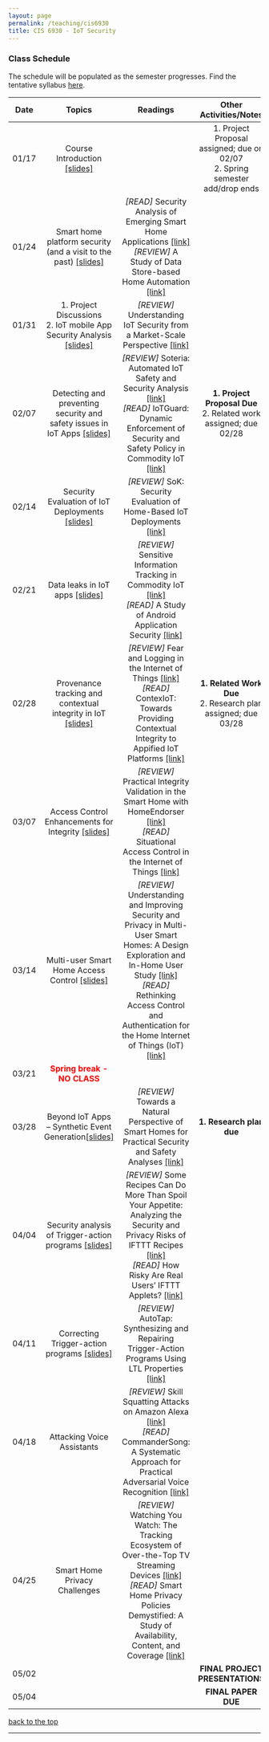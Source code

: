 ```yaml
---
layout: page
permalink: /teaching/cis6930
title: CIS 6930 - IoT Security
---
```


### Class Schedule

<p>The schedule will be populated as the semester progresses. Find the tentative syllabus <a href="/assets/cis6930/cis6930-syllabus.pdf">here</a>.</p>
<p></p>
<p></p>
<table class="table-schedule">
  <thead>
    <tr>
      <th style="text-align: center">Date</th>
      <th style="text-align: center">Topics</th>
      <th style="text-align: center">Readings</th>
      <th style="text-align: center">Other Activities/Notes</th>
    </tr>
  </thead>
  <tbody>
    <tr>
      <td style="text-align: center">01/17</td>
      <td style="text-align: center">Course Introduction <a href="/assets/cis6930/class_slides/lec01_intro_iotsec.pdf">[slides]</a></td>
      <td style="text-align: center"> </td>
      <td style="text-align: center"> 1. Project Proposal assigned; due on 02/07  <br /> 2.	Spring semester add/drop ends</td>
    </tr>
    <tr>
      <td style="text-align: center">01/24</td>
      <td style="text-align: center">Smart home platform security (and a visit to the past) <a href="/assets/cis6930/class_slides/lec02_intro-to-sec-and-crypto.pdf">[slides]</a></td>
      <td style="text-align: center"> <em>[READ]</em> Security Analysis of Emerging Smart Home Applications <a href="http://iotsecurity.eecs.umich.edu/img/Fernandes_SmartThingsSP16.pdf" target="_blank">[link]</a> <br/> <em>[REVIEW]</em> A Study of Data Store-based Home Automation <a href="https://kaushalkafle.com/assets/conference/kafle-codaspy19.pdf" target="_blank">[link] </a>
      </td>
      <td style="text-align: center"> </td>
    </tr>
    <tr>
      <td style="text-align: center">01/31</td>
      <td style="text-align: center">1. Project Discussions <br/> 2. IoT mobile App Security Analysis <a href="/assets/cis6930/class_slides/lec03_crypto_continued.pdf">[slides]</a> </td>
      <td style="text-align: center"> <em>[REVIEW]</em> Understanding IoT Security from a Market-Scale Perspective <a href="https://kaushalkafle.com/assets/conference/manandhar-ccs22.pdf" target="_blank">[link]</a>
      </td>
      <td style="text-align: center"> </td>
    </tr>
    <tr>
      <td style="text-align: center">02/07</td>
      <td style="text-align: center">Detecting and preventing security and safety issues in IoT Apps <a href="/assets/cis6930/class_slides/lec04_crypto_continued.pdf">[slides]</a> </td>
      <td style="text-align: center"> <em>[REVIEW]</em> Soteria: Automated IoT Safety and Security Analysis <a href="https://beerkay.github.io/papers/Berkay2018SoteriaUSENIXATC.pdf" target="_blank">[link]</a> <br/> <em>[READ]</em> IoTGuard: Dynamic Enforcement of Security and Safety Policy in Commodity IoT <a href="https://www.ndss-symposium.org/wp-content/uploads/2019/02/ndss2019_07A-1_Celik_paper.pdf" target="_blank">[link]</a>
      </td>
      <td style="text-align: center"> <strong>1. Project Proposal Due</strong> <br/> 2. Related work assigned; due 02/28</td>
    </tr>
    <tr>
      <td style="text-align: center">02/14</td>
      <td style="text-align: center">Security Evaluation of IoT Deployments <a href="/assets/cis6930/class_slides/lec05_ssl.pdf">[slides]</a> </td>
      <td style="text-align: center"> <em>[REVIEW]</em> SoK: Security Evaluation of Home-Based IoT Deployments <a href="https://astrolavos.gatech.edu/articles/sok_sp19.pdf" target="_blank">[link]</a>
      </td>
      <td style="text-align: center"></td>
    </tr>
    <tr>
      <td style="text-align: center">02/21</td>
      <td style="text-align: center">Data leaks in IoT apps <a href="/assets/cis6930/class_slides/lec06_access_control.pdf">[slides]</a></td>
      <td style="text-align: center"> <em>[REVIEW]</em> Sensitive Information Tracking in Commodity IoT <a href="https://www.usenix.org/system/files/conference/usenixsecurity18/sec18-celik.pdf" target="_blank">[link]</a> <br/> <em>[READ]</em> A Study of Android Application Security <a href="http://www.enck.org/pubs/enck-sec11.pdf" target="_blank">[link]</a>
      </td>
      <td style="text-align: center"></td>
    </tr>
    <tr>
      <td style="text-align: center">02/28</td>
      <td style="text-align: center">Provenance tracking and contextual integrity in IoT <a href="/assets/cis6930/class_slides/lec07_access_control.pdf">[slides]</a> </td>
      <td style="text-align: center"> <em>[REVIEW]</em> Fear and Logging in the Internet of Things <a href="http://seclab.illinois.edu/wp-content/uploads/2017/12/wang2018fear.pdf" target="_blank">[link]</a> <br/> <em>[READ]</em> ContexIoT: Towards Providing Contextual Integrity to Appified IoT Platforms <a href="https://iotsecurity.engin.umich.edu/wp-content/uploads/sites/396/2018/06/contexiot_ndss17.pdf" target="_blank">[link]</a>
      </td>
      <td style="text-align: center"><strong>1. Related Work Due</strong> <br/> 2. Research plan assigned; due 03/28</td>
    </tr>
    <tr>
      <td style="text-align: center">03/07</td>
      <td style="text-align: center">Access Control Enhancements for Integrity <a href="/assets/cis6930/class_slides/lec08_user_auth.pdf">[slides]</a></td>
      <td style="text-align: center"> <em>[REVIEW]</em> Practical Integrity Validation in the Smart Home with HomeEndorser <a href="https://kaushalkafle.com/assets/conference/kafle-wisec24.pdf" target="_blank">[link]</a> <br/> <em>[READ]</em> Situational Access Control in the Internet of Things <a href="https://cs.uwaterloo.ca/~yaafer/teaching/papers/shmat_ccs18.pdf" target="_blank">[link]</a>
      </td>
      <td style="text-align: center"></td>
    </tr>
    <tr>
      <td style="text-align: center">03/14</td>
      <td style="text-align: center">Multi-user Smart Home Access Control <a href="/assets/cis6930/class_slides/lec09_auth_protocols.pdf">[slides]</a></td>
      <td style="text-align: center"> <em>[REVIEW]</em> Understanding and Improving Security and Privacy in Multi-User Smart Homes: A Design Exploration and In-Home User Study <a href="https://www.usenix.org/system/files/sec19-zeng.pdf" target="_blank">[link]</a> <br/> <em>[READ]</em> Rethinking Access Control and Authentication for the Home Internet of Things (IoT) <a href="https://www.usenix.org/system/files/conference/usenixsecurity18/sec18-he.pdf" target="_blank">[link]</a>
      </td>
      <td style="text-align: center"></td>
    </tr>
    <tr>
      <td style="text-align: center">03/21</td>
      <td style="text-align: center; color: red"> <strong>Spring break - NO CLASS </strong></td>
      <td style="text-align: center"> 
      </td>
      <td style="text-align: center"></td>
    </tr>
    <tr>
      <td style="text-align: center">03/28</td>
      <td style="text-align: center">Beyond IoT Apps – Synthetic Event Generation<a href="/assets/cis6930/class_slides/lec10_auth_protocols.pdf">[slides]</a> </td>
      <td style="text-align: center"> <em>[REVIEW]</em> Towards a Natural Perspective of Smart Homes for Practical Security and Safety Analyses <a href="https://kaushalkafle.com/assets/conference/manandhar-oakland20.pdf" target="_blank">[link]</a>
      </td>
      <td style="text-align: center"><strong>1. Research plan due</strong></td>
    </tr>
    <tr>
      <td style="text-align: center">04/04</td>
      <td style="text-align: center">Security analysis of Trigger-action programs <a href="/assets/cis6930/class_slides/lec11_auth_protocols.pdf">[slides]</a> </td>
      <td style="text-align: center"> <em>[REVIEW]</em> Some Recipes Can Do More Than Spoil Your Appetite: Analyzing the Security and Privacy Risks of IFTTT Recipes <a href="https://dl.acm.org/doi/pdf/10.1145/3038912.3052709" target="_blank">[link]</a> <br/> <em>[READ]</em> How Risky Are Real Users’ IFTTT Applets? <a href="https://www.usenix.org/system/files/soups2020-cobb.pdf" target="_blank">[link]</a>
      </td>
      <td style="text-align: center"></td>
    </tr>
    <tr>
      <td style="text-align: center">04/11</td>
      <td style="text-align: center">Correcting Trigger-action programs <a href="/assets/cis6930/class_slides/lec12_smart_home_platforms.pdf">[slides]</a></td>
      <td style="text-align: center"> <em>[REVIEW]</em> AutoTap: Synthesizing and Repairing Trigger-Action Programs Using LTL Properties <a href="https://people.cs.uchicago.edu/~shanlu/paper/autotap.pdf" target="_blank">[link]</a>
      </td>
      <td style="text-align: center"></td>
    </tr>
    <tr>
      <td style="text-align: center">04/18</td>
      <td style="text-align: center">Attacking Voice Assistants </td>
      <td style="text-align: center"> <em>[REVIEW]</em> Skill Squatting Attacks on Amazon Alexa <a href="https://www.usenix.org/system/files/conference/usenixsecurity18/sec18-kumar.pdf" target="_blank">[link]</a> <br/> <em>[READ]</em> CommanderSong: A Systematic Approach for Practical Adversarial Voice Recognition <a href="https://www.usenix.org/system/files/conference/usenixsecurity18/sec18-yuan.pdf" target="_blank">[link]</a>
      </td>
      <td style="text-align: center"></td>
    </tr>
    <tr>
      <td style="text-align: center">04/25</td>
      <td style="text-align: center">Smart Home Privacy Challenges</td>
      <td style="text-align: center"> <em>[REVIEW]</em> Watching You Watch: The Tracking Ecosystem of Over-the-Top TV Streaming Devices <a href="https://dl.acm.org/doi/pdf/10.1145/3319535.3354198" target="_blank">[link]</a> <br/> <em>[READ]</em> Smart Home Privacy Policies Demystified: A Study of Availability, Content, and Coverage <a href="https://kaushalkafle.com/assets/conference/manandhar-sec22.pdf" target="_blank">[link]</a>
      </td>
      <td style="text-align: center"></td>
    </tr>
    <tr>
      <td style="text-align: center">05/02</td>
      <td style="text-align: center"></td>
      <td style="text-align: center">
      </td>
      <td style="text-align: center"><strong>FINAL PROJECT PRESENTATIONS</strong></td>
    </tr>
    <tr>
      <td style="text-align: center">05/04</td>
      <td style="text-align: center"></td>
      <td style="text-align: center">
      </td>
      <td style="text-align: center"><strong>FINAL PAPER DUE</strong></td>
    </tr>

</tbody>
</table>
<!-- Common Links for the schedule -->
<!-- Ross Anderson book-->

<p><a href="#top">back to the top</a></p>
<hr />
<p> </p>